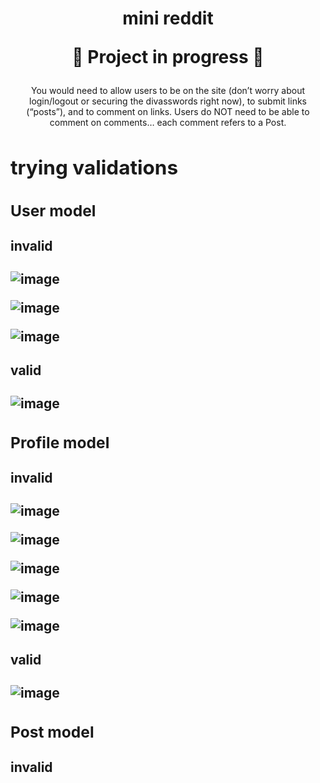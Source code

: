 <h1 align="center">
mini reddit
  
:construction: Project in progress :construction:
</h1>

<div align="center">
You would need to allow users to be on the site (don’t worry about login/logout or securing the divasswords right now), to submit links (“posts”), and to comment on links. Users do NOT need to be able to comment on comments… each comment refers to a Post.
</div>

<h2 align="left>
db model
</h2>

![image](https://user-images.githubusercontent.com/26731448/214967324-671b6dce-b1fc-40e0-8607-601f23421ba2.png)

<div align="left">

<h2>
trying validations
</h2>


<h3>
User model
</h3>

<h4>
invalid
</h4>

![image](https://user-images.githubusercontent.com/26731448/214912600-d73bbae4-3d09-4625-b59e-6873e9f4b3de.png)

![image](https://user-images.githubusercontent.com/26731448/214912808-04b3a15b-4dee-4fb2-8e2f-ff7e6e234aad.png)

![image](https://user-images.githubusercontent.com/26731448/214917331-6031494b-5f2a-4e44-a065-0d7b4b213008.png)


<h4>
valid
</h4>

![image](https://user-images.githubusercontent.com/26731448/214913211-fc25698a-1b1d-4b49-b275-eb77ecf4c831.png)


<h3>
Profile model
</h3>

<h4>
invalid
</h4>

![image](https://user-images.githubusercontent.com/26731448/214915909-cef8c6c1-33aa-48d3-a2a7-8a0e7617a10c.png)

![image](https://user-images.githubusercontent.com/26731448/214916200-4ebdbe89-06e1-4736-85d4-8f0d525e7246.png)

![image](https://user-images.githubusercontent.com/26731448/214917750-1e05c824-e7d7-46bf-bd17-02eba19be388.png)

![image](https://user-images.githubusercontent.com/26731448/214917826-828f996b-0cba-4ca1-a004-0198c272c667.png)

![image](https://user-images.githubusercontent.com/26731448/214918061-a92fbae3-8e3e-406e-ade2-ea59d7449be7.png)


<h4>
valid
</h4>

![image](https://user-images.githubusercontent.com/26731448/214918510-3a5ca917-dfb9-4b8b-aa62-129189a20395.png)


<h3>
Post model
</h3>

<h4>
invalid
</h4>



</div>
